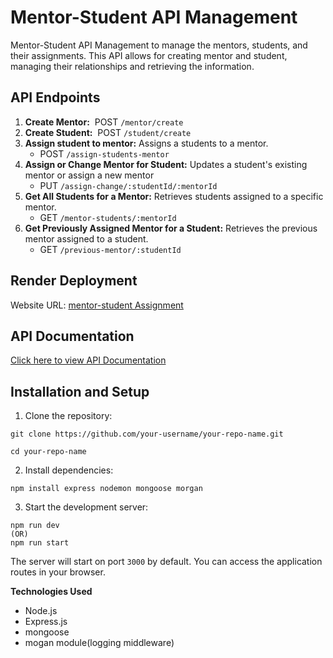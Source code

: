 # Mentor-Student API Management

Mentor-Student API Management to manage the mentors, students, and their assignments. This API allows for creating mentor and student, managing their relationships and retrieving the information.

## API Endpoints

1. **Create Mentor:**   POST `/mentor/create`
2. **Create Student:**  POST `/student/create`
3. **Assign student to mentor:** Assigns a students to a mentor.
	* POST `/assign-students-mentor`
4. **Assign or Change Mentor for Student:** Updates a student's existing mentor or assign a new mentor
	- PUT `/assign-change/:studentId/:mentorId`
5. **Get All Students for a Mentor:** Retrieves students assigned to a specific mentor.
	- GET `/mentor-students/:mentorId`
6. **Get Previously Assigned Mentor for a Student:** Retrieves the previous mentor assigned to a student.
	 * GET `/previous-mentor/:studentId`

## Render Deployment
Website URL: [mentor-student Assignment]()

## API Documentation
[Click here to view API Documentation](https://documenter.getpostman.com/view/35311314/2sA3QwdVuX)

## Installation and Setup

1. Clone the repository:
```
git clone https://github.com/your-username/your-repo-name.git

cd your-repo-name
```

2. Install dependencies:
```
npm install express nodemon mongoose morgan
```

3. Start the development server:
```
npm run dev 
(OR)
npm run start
```

The server will start on port `3000` by default. You can access the application routes in your browser.

**Technologies Used**
- Node.js
- Express.js
- mongoose
- mogan module(logging middleware)